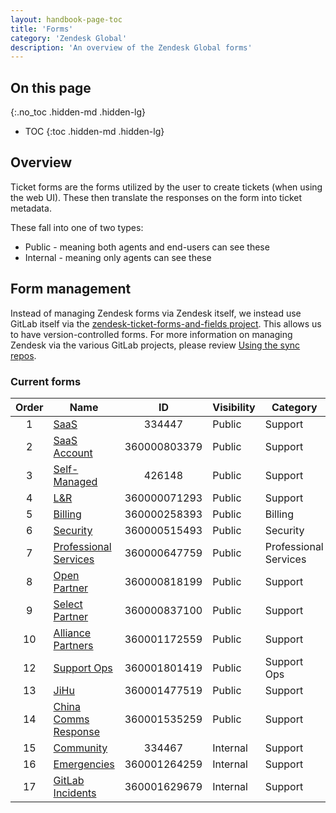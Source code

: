 ```yaml
---
layout: handbook-page-toc
title: 'Forms'
category: 'Zendesk Global'
description: 'An overview of the Zendesk Global forms'
---
```


## On this page
{:.no_toc .hidden-md .hidden-lg}

- TOC
{:toc .hidden-md .hidden-lg}

## Overview

Ticket forms are the forms utilized by the user to create tickets (when using the web UI). These then translate the responses on the form into ticket metadata.

These fall into one of two types:

* Public - meaning both agents and end-users can see these
* Internal - meaning only agents can see these

## Form management

Instead of managing Zendesk forms via Zendesk itself, we instead use GitLab
itself via the
[zendesk-ticket-forms-and-fields project](https://gitlab.com/gitlab-com/support/support-ops/zendesk-ticket-forms-and-fields).
This allows us to have version-controlled forms. For more information on
managing Zendesk via the various GitLab projects, please review
[Using the sync repos](sync_repos.html).

### Current forms

| Order | Name | ID | Visibility | Category |
|:-----:|------|:--:|------------|----------|
| 1 | [SaaS](https://gitlab.zendesk.com/agent/admin/ticket_forms/edit/334447) | 334447 | Public | Support |
| 2 | [SaaS Account](https://gitlab.zendesk.com/agent/admin/ticket_forms/edit/360000803379) | 360000803379 | Public | Support |
| 3 | [Self-Managed](https://gitlab.zendesk.com/agent/admin/ticket_forms/edit/426148) | 426148 | Public | Support |
| 4 | [L&R](https://gitlab.zendesk.com/agent/admin/ticket_forms/edit/360000071293) | 360000071293 | Public | Support |
| 5 | [Billing](https://gitlab.zendesk.com/agent/admin/ticket_forms/edit/360000258393) | 360000258393 | Public | Billing |
| 6 | [Security](https://gitlab.zendesk.com/agent/admin/ticket_forms/edit/360000515493) | 360000515493 | Public | Security |
| 7 | [Professional Services](https://gitlab.zendesk.com/agent/admin/ticket_forms/edit/360000647759) | 360000647759 | Public | Professional Services |
| 8 | [Open Partner](https://gitlab.zendesk.com/agent/admin/ticket_forms/edit/360000818199) | 360000818199 | Public | Support |
| 9 | [Select Partner](https://gitlab.zendesk.com/agent/admin/ticket_forms/edit/360000837100) | 360000837100 | Public | Support |
| 10 | [Alliance Partners](https://gitlab.zendesk.com/agent/admin/ticket_forms/edit/360001172559) | 360001172559 | Public | Support |
| 12 | [Support Ops](https://gitlab.zendesk.com/agent/admin/ticket_forms/edit/360001801419) | 360001801419 | Public | Support Ops |
| 13 | [JiHu](https://gitlab.zendesk.com/agent/admin/ticket_forms/edit/360001477519) | 360001477519 | Public | Support |
| 14 | [China Comms Response](https://gitlab.zendesk.com/agent/admin/ticket_forms/edit/360001535259) | 360001535259 | Public | Support |
| 15 | [Community](https://gitlab.zendesk.com/agent/admin/ticket_forms/edit/334467) | 334467 | Internal | Support |
| 16 | [Emergencies](https://gitlab.zendesk.com/agent/admin/ticket_forms/edit/360001264259) | 360001264259 | Internal | Support |
| 17 | [GitLab Incidents](https://gitlab.zendesk.com/agent/admin/ticket_forms/edit/360001629679) | 360001629679 | Internal | Support |
